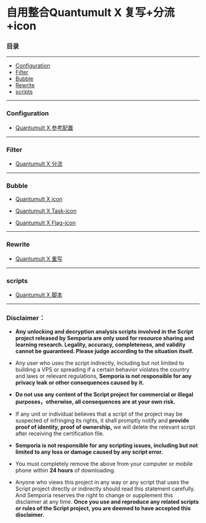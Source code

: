 # 自用整合Quantumult X 复写+分流+icon

### 目录
***
* [Configuration](#Configuration)
* [Filter](#Filter)
* [Bubble](#Bubble)
* [Rewrite](#Rewrite)
* [scripts](#scripts)

***
### Configuration
* [Quantumult X 参考配置](https://github.com/Semporia/Quantumult-X/tree/master/Configuration)  

***
### Filter
* [Quantumult X 分流](https://github.com/Semporia/Quantumult-X/tree/master/Filter)  

***
### Bubble
* [Quantumult X icon](https://github.com/Semporia/Quantumult-X/tree/master/Bubble/IconSet)  

* [Quantumult X Task-icon](https://github.com/Semporia/Quantumult-X/tree/master/Bubble/Task)  

* [Quantumult X Flag-icon](https://github.com/Semporia/Quantumult-X/tree/master/Bubble/Flag-icon)  

***
### Rewrite
* [Quantumult X 重写](https://github.com/Semporia/Quantumult-X/tree/master/Rewrite)  

***
### scripts
* [Quantumult X 脚本](https://github.com/Semporia/Quantumult-X/tree/master/scripts)  


***
### Disclaimer：

* **Any unlocking and decryption analysis scripts involved in the Script project released by Semporia are only used for resource sharing and learning research. Legality, accuracy, completeness, and validity cannot be guaranteed. Please judge according to the situation itself.**

* Any user who uses the script indirectly, Including but not limited to building a VPS or spreading if a certain behavior violates the country and laws or relevant regulations, **Semporia is not responsible for any privacy leak or other consequences caused by it.**

* **Do not use any content of the Script project for commercial or illegal purposes，otherwise, all consequences are at your own risk.**

* If any unit or individual believes that a script of the project may be suspected of infringing its rights, it shall promptly notify and **provide proof of identity, proof of ownership,** we will delete the relevant script after receiving the certification file.

* **Semporia is not responsible for any scripting issues, including but not limited to any loss or damage caused by any script error.**

* You must completely remove the above from your computer or mobile phone within **24 hours** of downloading.

* Anyone who views this project in any way or any script that uses the Script project directly or indirectly should read this statement carefully. And Semporia reserves the right to change or supplement this disclaimer at any time. **Once you use and reproduce any related scripts or rules of the Script project, you are deemed to have accepted this disclaimer.**
